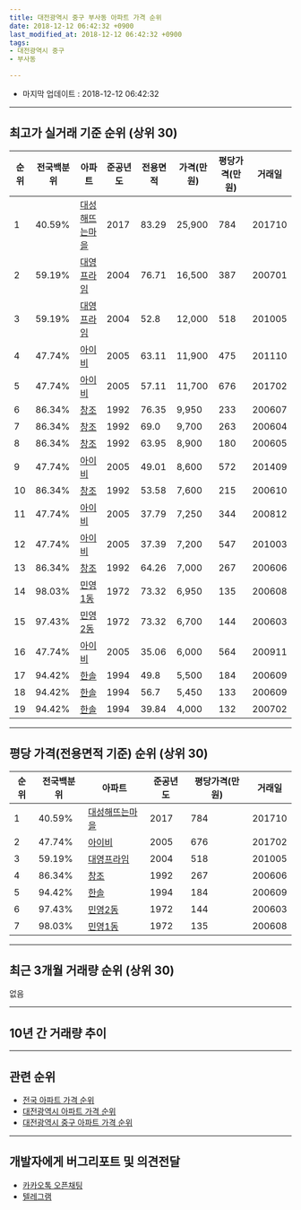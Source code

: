 ```yaml
---
title: 대전광역시 중구 부사동 아파트 가격 순위
date: 2018-12-12 06:42:32 +0900
last_modified_at: 2018-12-12 06:42:32 +0900
tags:
- 대전광역시 중구
- 부사동

---
```


* 마지막 업데이트 : 2018-12-12 06:42:32

---

## 최고가 실거래 기준 순위 (상위 30)


|순위|전국백분위|아파트|준공년도|전용면적|가격(만원)|평당가격(만원)|거래일|
|---|---|---|---|---|---|---|---|
|1|40.59%|[대성해뜨는마을](https://search.naver.com/search.naver?query=%EB%8C%80%EC%A0%84%EA%B4%91%EC%97%AD%EC%8B%9C+%EC%A4%91%EA%B5%AC+%EB%B6%80%EC%82%AC%EB%8F%99+%EB%8C%80%EC%84%B1%ED%95%B4%EB%9C%A8%EB%8A%94%EB%A7%88%EC%9D%84)|2017|83.29|25,900|784|201710|
|2|59.19%|[대영프라임](https://search.naver.com/search.naver?query=%EB%8C%80%EC%A0%84%EA%B4%91%EC%97%AD%EC%8B%9C+%EC%A4%91%EA%B5%AC+%EB%B6%80%EC%82%AC%EB%8F%99+%EB%8C%80%EC%98%81%ED%94%84%EB%9D%BC%EC%9E%84)|2004|76.71|16,500|387|200701|
|3|59.19%|[대영프라임](https://search.naver.com/search.naver?query=%EB%8C%80%EC%A0%84%EA%B4%91%EC%97%AD%EC%8B%9C+%EC%A4%91%EA%B5%AC+%EB%B6%80%EC%82%AC%EB%8F%99+%EB%8C%80%EC%98%81%ED%94%84%EB%9D%BC%EC%9E%84)|2004|52.8|12,000|518|201005|
|4|47.74%|[아이비](https://search.naver.com/search.naver?query=%EB%8C%80%EC%A0%84%EA%B4%91%EC%97%AD%EC%8B%9C+%EC%A4%91%EA%B5%AC+%EB%B6%80%EC%82%AC%EB%8F%99+%EC%95%84%EC%9D%B4%EB%B9%84)|2005|63.11|11,900|475|201110|
|5|47.74%|[아이비](https://search.naver.com/search.naver?query=%EB%8C%80%EC%A0%84%EA%B4%91%EC%97%AD%EC%8B%9C+%EC%A4%91%EA%B5%AC+%EB%B6%80%EC%82%AC%EB%8F%99+%EC%95%84%EC%9D%B4%EB%B9%84)|2005|57.11|11,700|676|201702|
|6|86.34%|[창조](https://search.naver.com/search.naver?query=%EB%8C%80%EC%A0%84%EA%B4%91%EC%97%AD%EC%8B%9C+%EC%A4%91%EA%B5%AC+%EB%B6%80%EC%82%AC%EB%8F%99+%EC%B0%BD%EC%A1%B0)|1992|76.35|9,950|233|200607|
|7|86.34%|[창조](https://search.naver.com/search.naver?query=%EB%8C%80%EC%A0%84%EA%B4%91%EC%97%AD%EC%8B%9C+%EC%A4%91%EA%B5%AC+%EB%B6%80%EC%82%AC%EB%8F%99+%EC%B0%BD%EC%A1%B0)|1992|69.0|9,700|263|200604|
|8|86.34%|[창조](https://search.naver.com/search.naver?query=%EB%8C%80%EC%A0%84%EA%B4%91%EC%97%AD%EC%8B%9C+%EC%A4%91%EA%B5%AC+%EB%B6%80%EC%82%AC%EB%8F%99+%EC%B0%BD%EC%A1%B0)|1992|63.95|8,900|180|200605|
|9|47.74%|[아이비](https://search.naver.com/search.naver?query=%EB%8C%80%EC%A0%84%EA%B4%91%EC%97%AD%EC%8B%9C+%EC%A4%91%EA%B5%AC+%EB%B6%80%EC%82%AC%EB%8F%99+%EC%95%84%EC%9D%B4%EB%B9%84)|2005|49.01|8,600|572|201409|
|10|86.34%|[창조](https://search.naver.com/search.naver?query=%EB%8C%80%EC%A0%84%EA%B4%91%EC%97%AD%EC%8B%9C+%EC%A4%91%EA%B5%AC+%EB%B6%80%EC%82%AC%EB%8F%99+%EC%B0%BD%EC%A1%B0)|1992|53.58|7,600|215|200610|
|11|47.74%|[아이비](https://search.naver.com/search.naver?query=%EB%8C%80%EC%A0%84%EA%B4%91%EC%97%AD%EC%8B%9C+%EC%A4%91%EA%B5%AC+%EB%B6%80%EC%82%AC%EB%8F%99+%EC%95%84%EC%9D%B4%EB%B9%84)|2005|37.79|7,250|344|200812|
|12|47.74%|[아이비](https://search.naver.com/search.naver?query=%EB%8C%80%EC%A0%84%EA%B4%91%EC%97%AD%EC%8B%9C+%EC%A4%91%EA%B5%AC+%EB%B6%80%EC%82%AC%EB%8F%99+%EC%95%84%EC%9D%B4%EB%B9%84)|2005|37.39|7,200|547|201003|
|13|86.34%|[창조](https://search.naver.com/search.naver?query=%EB%8C%80%EC%A0%84%EA%B4%91%EC%97%AD%EC%8B%9C+%EC%A4%91%EA%B5%AC+%EB%B6%80%EC%82%AC%EB%8F%99+%EC%B0%BD%EC%A1%B0)|1992|64.26|7,000|267|200606|
|14|98.03%|[민영1동](https://search.naver.com/search.naver?query=%EB%8C%80%EC%A0%84%EA%B4%91%EC%97%AD%EC%8B%9C+%EC%A4%91%EA%B5%AC+%EB%B6%80%EC%82%AC%EB%8F%99+%EB%AF%BC%EC%98%811%EB%8F%99)|1972|73.32|6,950|135|200608|
|15|97.43%|[민영2동](https://search.naver.com/search.naver?query=%EB%8C%80%EC%A0%84%EA%B4%91%EC%97%AD%EC%8B%9C+%EC%A4%91%EA%B5%AC+%EB%B6%80%EC%82%AC%EB%8F%99+%EB%AF%BC%EC%98%812%EB%8F%99)|1972|73.32|6,700|144|200603|
|16|47.74%|[아이비](https://search.naver.com/search.naver?query=%EB%8C%80%EC%A0%84%EA%B4%91%EC%97%AD%EC%8B%9C+%EC%A4%91%EA%B5%AC+%EB%B6%80%EC%82%AC%EB%8F%99+%EC%95%84%EC%9D%B4%EB%B9%84)|2005|35.06|6,000|564|200911|
|17|94.42%|[한솔](https://search.naver.com/search.naver?query=%EB%8C%80%EC%A0%84%EA%B4%91%EC%97%AD%EC%8B%9C+%EC%A4%91%EA%B5%AC+%EB%B6%80%EC%82%AC%EB%8F%99+%ED%95%9C%EC%86%94)|1994|49.8|5,500|184|200609|
|18|94.42%|[한솔](https://search.naver.com/search.naver?query=%EB%8C%80%EC%A0%84%EA%B4%91%EC%97%AD%EC%8B%9C+%EC%A4%91%EA%B5%AC+%EB%B6%80%EC%82%AC%EB%8F%99+%ED%95%9C%EC%86%94)|1994|56.7|5,450|133|200609|
|19|94.42%|[한솔](https://search.naver.com/search.naver?query=%EB%8C%80%EC%A0%84%EA%B4%91%EC%97%AD%EC%8B%9C+%EC%A4%91%EA%B5%AC+%EB%B6%80%EC%82%AC%EB%8F%99+%ED%95%9C%EC%86%94)|1994|39.84|4,000|132|200702|


---

## 평당 가격(전용면적 기준) 순위 (상위 30)


|순위|전국백분위|아파트|준공년도|평당가격(만원)|거래일|
|---|---|---|---|---|---|
|1|40.59%|[대성해뜨는마을](https://search.naver.com/search.naver?query=%EB%8C%80%EC%A0%84%EA%B4%91%EC%97%AD%EC%8B%9C+%EC%A4%91%EA%B5%AC+%EB%B6%80%EC%82%AC%EB%8F%99+%EB%8C%80%EC%84%B1%ED%95%B4%EB%9C%A8%EB%8A%94%EB%A7%88%EC%9D%84)|2017|784|201710|
|2|47.74%|[아이비](https://search.naver.com/search.naver?query=%EB%8C%80%EC%A0%84%EA%B4%91%EC%97%AD%EC%8B%9C+%EC%A4%91%EA%B5%AC+%EB%B6%80%EC%82%AC%EB%8F%99+%EC%95%84%EC%9D%B4%EB%B9%84)|2005|676|201702|
|3|59.19%|[대영프라임](https://search.naver.com/search.naver?query=%EB%8C%80%EC%A0%84%EA%B4%91%EC%97%AD%EC%8B%9C+%EC%A4%91%EA%B5%AC+%EB%B6%80%EC%82%AC%EB%8F%99+%EB%8C%80%EC%98%81%ED%94%84%EB%9D%BC%EC%9E%84)|2004|518|201005|
|4|86.34%|[창조](https://search.naver.com/search.naver?query=%EB%8C%80%EC%A0%84%EA%B4%91%EC%97%AD%EC%8B%9C+%EC%A4%91%EA%B5%AC+%EB%B6%80%EC%82%AC%EB%8F%99+%EC%B0%BD%EC%A1%B0)|1992|267|200606|
|5|94.42%|[한솔](https://search.naver.com/search.naver?query=%EB%8C%80%EC%A0%84%EA%B4%91%EC%97%AD%EC%8B%9C+%EC%A4%91%EA%B5%AC+%EB%B6%80%EC%82%AC%EB%8F%99+%ED%95%9C%EC%86%94)|1994|184|200609|
|6|97.43%|[민영2동](https://search.naver.com/search.naver?query=%EB%8C%80%EC%A0%84%EA%B4%91%EC%97%AD%EC%8B%9C+%EC%A4%91%EA%B5%AC+%EB%B6%80%EC%82%AC%EB%8F%99+%EB%AF%BC%EC%98%812%EB%8F%99)|1972|144|200603|
|7|98.03%|[민영1동](https://search.naver.com/search.naver?query=%EB%8C%80%EC%A0%84%EA%B4%91%EC%97%AD%EC%8B%9C+%EC%A4%91%EA%B5%AC+%EB%B6%80%EC%82%AC%EB%8F%99+%EB%AF%BC%EC%98%811%EB%8F%99)|1972|135|200608|


---

## 최근 3개월 거래량 순위 (상위 30)

없음

---

## 10년 간 거래량 추이


<div style="width:100%;">
    <canvas id="deal_progress" height="250"></canvas>
</div>

<script>
new Chart(document.getElementById("deal_progress"), {
    type: 'line',
    data: {
        labels: ['200812','200901','200902','200903','200904','200905','200906','200907','200908','200909','200910','200911','200912','201001','201002','201003','201004','201005','201006','201007','201008','201009','201010','201011','201012','201101','201102','201103','201104','201105','201106','201107','201108','201109','201110','201111','201112','201201','201202','201203','201204','201205','201206','201207','201208','201209','201210','201211','201212','201301','201302','201303','201304','201305','201306','201307','201308','201309','201310','201311','201312','201401','201402','201403','201404','201405','201406','201407','201408','201409','201410','201411','201412','201501','201502','201503','201504','201505','201506','201507','201508','201509','201510','201511','201512','201601','201602','201603','201604','201605','201606','201607','201608','201609','201610','201611','201612','201701','201702','201703','201704','201705','201706','201707','201708','201709','201710','201711','201712','201801','201802','201803','201804','201805','201806','201807','201808','201809','201810','201811','201812'],
        datasets: [{
            label: '실거래 수',
            pointRadius: 1,
            data: [3, 1, 3, 1, 2, 2, 3, 2, 3, 5, 3, 5, 1, 6, 1, 5, 6, 6, 2, 4, 3, 0, 2, 4, 5, 3, 2, 5, 7, 10, 2, 2, 4, 4, 3, 3, 0, 1, 1, 2, 3, 0, 1, 0, 0, 0, 2, 5, 0, 3, 3, 3, 5, 2, 3, 3, 2, 6, 1, 0, 1, 1, 2, 2, 1, 2, 4, 0, 2, 2, 2, 1, 2, 1, 1, 3, 1, 2, 1, 0, 0, 1, 5, 2, 2, 1, 1, 2, 2, 0, 3, 0, 1, 3, 2, 2, 3, 2, 4, 1, 0, 3, 1, 2, 0, 1, 3, 2, 1, 0, 4, 2, 2, 1, 2, 1, 3, 1, 0, 0, 0],
            borderColor: "rgba(255, 201, 14, 1)",
            backgroundColor: "rgba(255, 201, 14, 0.5)",
            fill: true,
        }]
    },
    options: {
        responsive: true,
        title: {
            display: true,
            text: '10년간 거래량 추이'
        },
        tooltips: {
            mode: 'index',
            intersect: false,
        },
        hover: {
            mode: 'nearest',
            intersect: true
        },
        scales: {
            xAxes: [{
                display: true,
                scaleLabel: {
                    display: true,
                    labelString: '년/월'
                }
            }],
            yAxes: [{
                display: true,
                ticks: {
                    suggestedMin: 0,
                },
                scaleLabel: {
                    display: true,
                    labelString: '실거래 수'
                }
            }]
        }
    }
});

</script>


---

## 관련 순위

- [전국 아파트 가격 순위](https://inasie.github.io/apt-ranking/전국)
- [대전광역시 아파트 가격 순위](https://inasie.github.io/apt-ranking/대전광역시)
- [대전광역시 중구 아파트 가격 순위](https://inasie.github.io/apt-ranking/대전광역시-중구)


---

## 개발자에게 버그리포트 및 의견전달

- [카카오톡 오픈채팅](https://open.kakao.com/o/gLJUAP4)
- [텔레그램](https://t.me/inasie)

